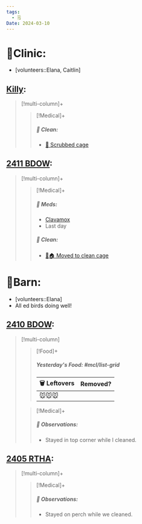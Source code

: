 ```yaml
---
tags:
  - 🗒️
Date: 2024-03-10
---
```


# 🏥Clinic:
- [volunteers::Elana, Caitlin]

## [Killy](../RARE%20Birds/Ed%20Birds/Killy.md):
> [!multi-column]+
>
>> [!Medical]+
>>##### 🫧 Clean:
>> - [🧽 Scrubbed cage](../Admin/Codes/Scrubbed%20cage.md)

## [2411 BDOW](../RARE%20Birds/2411%20BDOW.md):
> [!multi-column]+
>
>> [!Medical]+
>> ##### 💊 Meds:
>> - [Clavamox](../Admin/Codes/Medication/Clavamox.md)
>> 	- Last day
>>
>>##### 🫧 Clean:
>> - [🧼🏠 Moved to clean cage](../Admin/Codes/Moved%20to%20clean%20cage.md)

# 🏡Barn:
- [volunteers::Elana]
- All ed birds doing well!

## [2410 BDOW](../RARE%20Birds/2410%20BDOW.md):
> [!multi-column]
>
>> [!Food]+
>> ##### Yesterday's Food: #mcl/list-grid
>> |🗑️ Leftovers| Removed?
>> |---|---|
>>|🐭🐭🐭|
>>
>
>> [!Medical]+
>> ##### 🔭 Observations:
>> - Stayed in top corner while I cleaned.

## [2405 RTHA](../RARE%20Birds/2405%20RTHA.md):
> [!multi-column]+
>
>> [!Medical]+
>> ##### 🔭 Observations:
>> - Stayed on perch while we cleaned.
